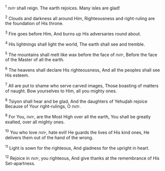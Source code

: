 <sup>1</sup> יהוה shall reign. The earth rejoices. Many isles are glad!

<sup>2</sup> Clouds and darkness all around Him, Righteousness and right-ruling are the foundation of His throne.

<sup>3</sup> Fire goes before Him, And burns up His adversaries round about.

<sup>4</sup> His lightnings shall light the world, The earth shall see and tremble.

<sup>5</sup> The mountains shall melt like wax before the face of יהוה, Before the face of the Master of all the earth.

<sup>6</sup> The heavens shall declare His righteousness, And all the peoples shall see His esteem.

<sup>7</sup> All are put to shame who serve carved images, Those boasting of matters of naught. Bow yourselves to Him, all you mighty ones.

<sup>8</sup> Tsiyon shall hear and be glad, And the daughters of Yehuḏah rejoice Because of Your right-rulings, O יהוה.

<sup>9</sup> For You, יהוה, are the Most High over all the earth, You shall be greatly exalted, over all mighty ones.

<sup>10</sup> You who love יהוה, hate evil! He guards the lives of His kind ones, He delivers them out of the hand of the wrong.

<sup>11</sup> Light is sown for the righteous, And gladness for the upright in heart.

<sup>12</sup> Rejoice in יהוה, you righteous, And give thanks at the remembrance of His Set-apartness.

